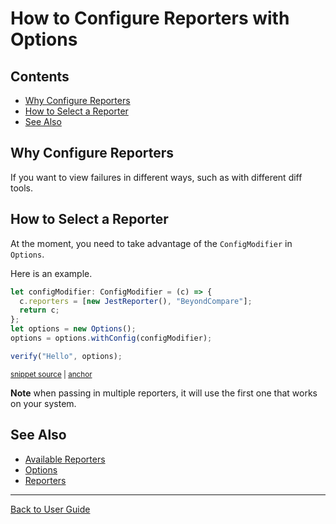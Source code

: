 <a id="top"></a>

# How to Configure Reporters with Options

<!-- toc -->

## Contents

- [Why Configure Reporters](#why-configure-reporters)
- [How to Select a Reporter](#how-to-select-a-reporter)
- [See Also](#see-also)<!-- endToc -->

## Why Configure Reporters

If you want to view failures in different ways, such as with different diff tools.

## How to Select a Reporter

At the moment, you need to take advantage of the `ConfigModifier` in `Options`.

Here is an example.

<!-- snippet: configure-reporter-with-options -->

<a id='snippet-configure-reporter-with-options'></a>

```ts
let configModifier: ConfigModifier = (c) => {
  c.reporters = [new JestReporter(), "BeyondCompare"];
  return c;
};
let options = new Options();
options = options.withConfig(configModifier);

verify("Hello", options);
```

<sup><a href='/test/Providers/Jest/JestReporter.test.ts#L9-L18' title='Snippet source file'>snippet source</a> | <a href='#snippet-configure-reporter-with-options' title='Start of snippet'>anchor</a></sup>

<!-- endSnippet -->

**Note** when passing in multiple reporters, it will use the first one that works on your system.

## See Also

- [Available Reporters](https://github.com/approvals/Approvals.NodeJS#built-in-reporters)
- [Options](../reference/Options.md)
- [Reporters](../reference/Reporters.md)

---

[Back to User Guide](/doc/README.md#top)

